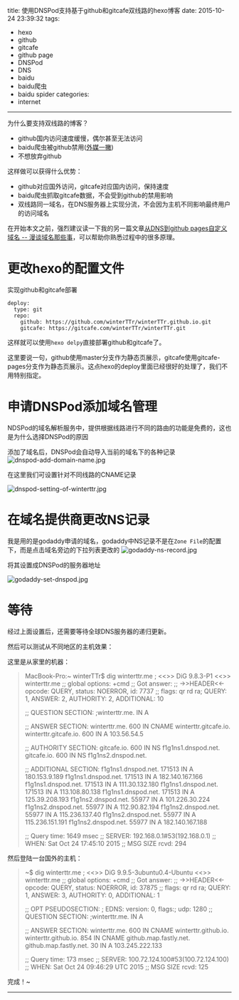 title: 使用DNSPod支持基于github和gitcafe双线路的hexo博客
date: 2015-10-24 23:39:32
tags:
  - hexo
  - github
  - gitcafe
  - github page
  - DNSPod
  - DNS
  - baidu
  - baidu爬虫
  - baidu spider
categories:
  - internet
---

为什么要支持双线路的博客？
- github国内访问速度缓慢，偶尔甚至无法访问
- baidu爬虫被github禁用([外媒一撇](https://news.ycombinator.com/item?id=9275041))
- 不想放弃github

这样做可以获得什么优势：
- github对应国外访问，gitcafe对应国内访问，保持速度
- baidu爬虫抓取gitcafe数据，不会受到github的禁用影响
- 双线路同一域名，在DNS服务器上实现分流，不会因为主机不同影响最终用户的访问域名

在开始本文之前，强烈建议读一下我的另一篇文章[从DNS到github pages自定义域名 -- 漫谈域名那些事](http://winterTTr.me/2015/10/23/from-dns-to-github-custom-domain/)，可以帮助你熟悉过程中的很多原理。

<!--more-->

# 更改hexo的配置文件
实现github和gitcafe部署
```
deploy:
  type: git
  repo:
    github: https://github.com/winterTTr/winterTTr.github.io.git
    gitcafe: https://gitcafe.com/winterTTr/winterTTr.git
```
这样就可以使用`hexo delpy`直接部署github和gitcafe了。

这里要说一句，github使用master分支作为静态页展示，gitcafe使用gitcafe-pages分支作为静态页展示。这点hexo的deploy里面已经很好的处理了，我们不用特别指定。


# 申请DNSPod添加域名管理
NDSPod的域名解析服务中，提供根据线路进行不同的路由的功能是免费的，这也是为什么选择DNSPod的原因

添加了域名后，DNSPod会自动导入当前的域名下的各种记录
![dnspod-add-domain-name.jpg](http://7xljtv.com1.z0.glb.clouddn.com/images/2015-10-24-use-dnspod-to-support-hexo-blog-on-github-and-gitcafe/dnspod-add-domain-name.jpg)

在这里我们可设置针对不同线路的CNAME记录

![dnspod-setting-of-winterttr.jpg](http://7xljtv.com1.z0.glb.clouddn.com/images/2015-10-24-use-dnspod-to-support-hexo-blog-on-github-and-gitcafe/dnspod-setting-of-winterttr.jpg)



# 在域名提供商更改NS记录
我是用的是godaddy申请的域名，godaddy中NS记录不是在`Zone File`的配置下，而是点击域名旁边的下拉列表更改的
![godaddy-ns-record.jpg](http://7xljtv.com1.z0.glb.clouddn.com/images/2015-10-24-use-dnspod-to-support-hexo-blog-on-github-and-gitcafe/godaddy-ns-record.jpg)

将其设置成DNSPod的服务器地址

![godaddy-set-dnspod.jpg](http://7xljtv.com1.z0.glb.clouddn.com/images/2015-10-24-use-dnspod-to-support-hexo-blog-on-github-and-gitcafe/godaddy-set-dnspod.jpg)


# 等待
经过上面设置后，还需要等待全球DNS服务器的递归更新。

然后可以测试从不同地区的主机效果：

这里是从家里的机器：

> MacBook-Pro:~ winterTTr$ dig winterttr.me
> ; <<>> DiG 9.8.3-P1 <<>> winterttr.me
> ;; global options: +cmd
> ;; Got answer:
> ;; ->>HEADER<<- opcode: QUERY, status: NOERROR, id: 7737
> ;; flags: qr rd ra; QUERY: 1, ANSWER: 2, AUTHORITY: 2, ADDITIONAL: 10
> 
> ;; QUESTION SECTION:
> ;winterttr.me.			IN	A
> 
> ;; ANSWER SECTION:
> winterttr.me.		600	IN	CNAME	winterttr.gitcafe.io.
> winterttr.gitcafe.io.	600	IN	A	103.56.54.5
> 
> ;; AUTHORITY SECTION:
> gitcafe.io.		600	IN	NS	f1g1ns1.dnspod.net.
> gitcafe.io.		600	IN	NS	f1g1ns2.dnspod.net.
> 
> ;; ADDITIONAL SECTION:
> f1g1ns1.dnspod.net.	171513	IN	A	180.153.9.189
> f1g1ns1.dnspod.net.	171513	IN	A	182.140.167.166
> f1g1ns1.dnspod.net.	171513	IN	A	111.30.132.180
> f1g1ns1.dnspod.net.	171513	IN	A	113.108.80.138
> f1g1ns1.dnspod.net.	171513	IN	A	125.39.208.193
> f1g1ns2.dnspod.net.	55977	IN	A	101.226.30.224
> f1g1ns2.dnspod.net.	55977	IN	A	112.90.82.194
> f1g1ns2.dnspod.net.	55977	IN	A	115.236.137.40
> f1g1ns2.dnspod.net.	55977	IN	A	115.236.151.191
> f1g1ns2.dnspod.net.	55977	IN	A	182.140.167.188
> 
> ;; Query time: 1649 msec
> ;; SERVER: 192.168.0.1#53(192.168.0.1)
> ;; WHEN: Sat Oct 24 17:45:10 2015
> ;; MSG SIZE  rcvd: 294

然后登陆一台国外的主机：
> ~$ dig winterttr.me
> ; <<>> DiG 9.9.5-3ubuntu0.4-Ubuntu <<>> winterttr.me
> ;; global options: +cmd
> ;; Got answer:
> ;; ->>HEADER<<- opcode: QUERY, status: NOERROR, id: 37875
> ;; flags: qr rd ra; QUERY: 1, ANSWER: 3, AUTHORITY: 0, ADDITIONAL: 1
> 
> ;; OPT PSEUDOSECTION:
> ; EDNS: version: 0, flags:; udp: 1280
> ;; QUESTION SECTION:
> ;winterttr.me.			IN	A
> 
> ;; ANSWER SECTION:
> winterttr.me.		600	IN	CNAME	winterttr.github.io.
> winterttr.github.io.	854	IN	CNAME	github.map.fastly.net.
> github.map.fastly.net.	30	IN	A	103.245.222.133
> 
> ;; Query time: 173 msec
> ;; SERVER: 100.72.124.100#53(100.72.124.100)
> ;; WHEN: Sat Oct 24 09:46:29 UTC 2015
> ;; MSG SIZE  rcvd: 125


完成！~



---

